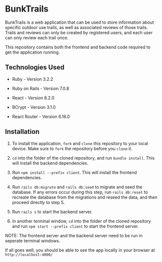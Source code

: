 # BunkTrails

BunkTrails is a web application that can be used to store information about specific outdoor use trails, as well as associated reviews of those trails. Trails and reviews can only be created by registered users, and each user can only review each trail once.

This repository contains both the frontend and backend code required to get the application running.

## Technologies Used

* Ruby - Version 3.2.2

* Ruby on Rails - Version 7.0.8

* React - Version 8.2.0

* BCrypt - Version 3.1.0

* React Router - Version 6.16.0

## Installation

1. To install the application, `fork` and `clone` this repository to your local device. Make sure to `fork` the repository before you `clone` it.

2. `cd` into the folder of the cloned repository, and run `bundle install`. This will install the backend dependencies.

3. Run `npm install --prefix client`. This will install the frontend dependencies.

4. Run `rails db:migrate` and `rails db:seed` to migrate and seed the database. If any errors occur during this step, run `rails db:reset` to recreate the database from the migrations and reseed the data, and then proceed directly to step 5.

5. Run `rails s` to start the backend server.

6. In another terminal window, `cd` into the folder of the cloned repository and run `npm start --prefix client` to start the frontend server.

NOTE: The frontend server and the backend server need to be run in seperate terminal windows.

If all goes well, you should be able to see the app locally in your browser at `http://localhost:4000/`